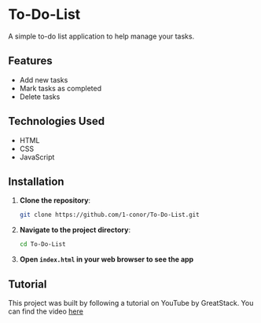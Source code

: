 # To-Do-List
A simple to-do list application to help manage your tasks.

## Features
- Add new tasks
- Mark tasks as completed
- Delete tasks

## Technologies Used
- HTML
- CSS
- JavaScript

## Installation
1. **Clone the repository**:
   ```sh
   git clone https://github.com/1-conor/To-Do-List.git

2. **Navigate to the project directory**:
   ```sh
   cd To-Do-List

3. **Open `index.html` in your web browser to see the app**


## Tutorial
This project was built by following a tutorial on YouTube by GreatStack. You can find the video [here](https://www.youtube.com/watch?v=G0jO8kUrg-I)